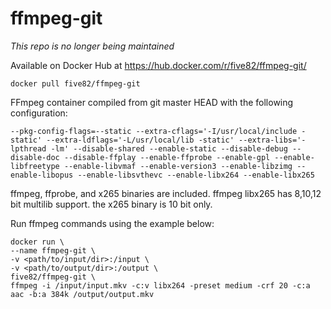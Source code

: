 # ffmpeg-git

*This repo is no longer being maintained*

Available on Docker Hub at https://hub.docker.com/r/five82/ffmpeg-git/

```docker pull five82/ffmpeg-git```

FFmpeg container compiled from git master HEAD with the following configuration:

```--pkg-config-flags=--static --extra-cflags='-I/usr/local/include -static' --extra-ldflags='-L/usr/local/lib -static' --extra-libs='-lpthread -lm' --disable-shared --enable-static --disable-debug --disable-doc --disable-ffplay --enable-ffprobe --enable-gpl --enable-libfreetype --enable-libvmaf --enable-version3 --enable-libzimg --enable-libopus --enable-libsvthevc --enable-libx264 --enable-libx265```

ffmpeg, ffprobe, and x265 binaries are included. ffmpeg libx265 has 8,10,12 bit multilib support. the x265 binary is 10 bit only.

Run ffmpeg commands using the example below:

    docker run \
    --name ffmpeg-git \
    -v <path/to/input/dir>:/input \
    -v <path/to/output/dir>:/output \
    five82/ffmpeg-git \
    ffmpeg -i /input/input.mkv -c:v libx264 -preset medium -crf 20 -c:a aac -b:a 384k /output/output.mkv
